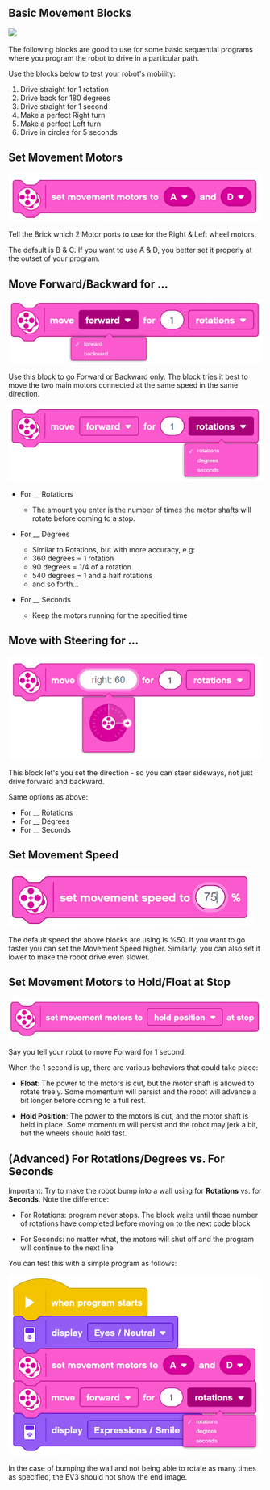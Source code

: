 Basic Movement Blocks
---

![](images/movementtab.jpg)

The following blocks are good to use for some basic sequential programs where you program the robot to drive in a particular path.

Use the blocks below to test your robot's mobility:

1. Drive straight for 1 rotation
1. Drive back for 180 degrees
1. Drive straight for 1 second
1. Make a perfect Right turn
1. Make a perfect Left turn
1. Drive in circles for 5 seconds

## Set Movement Motors

![](images/setmovementmotors.jpg)

Tell the Brick which 2 Motor ports to use for the Right & Left wheel motors.

The default is B & C.  If you want to use A & D, you better set it properly at the outset of your program. 

## Move Forward/Backward for ...

![](images/movefwdback.jpg)

Use this block to go Forward or Backward only.
The block tries it best to move the two main motors connected at the same speed in the same direction.

![](images/movefwdchoices.jpg)

- For __ Rotations
    - The amount you enter is the number of times the motor shafts will rotate before coming to a stop.  

- For __ Degrees
    - Similar to Rotations, but with more accuracy, e.g:
    - 360 degrees = 1 rotation
    - 90 degrees = 1/4 of a rotation
    - 540 degrees = 1 and a half rotations
    - and so forth...

- For __ Seconds
    - Keep the motors running for the specified time

## Move with Steering for ...

![](images/movesteering.jpg)

This block let's you set the direction - so you can steer sideways, not just drive forward and backward.

Same options as above:
- For __ Rotations
- For __ Degrees
- For __ Seconds

## Set Movement Speed

![](images/setmovementspeed.jpg)

The default speed the above blocks are using is %50.  If you want to go faster you can set the Movement Speed higher.  Similarly, you can also set it lower to make the robot drive even slower.

## Set Movement Motors to Hold/Float at Stop

![](images/setstopoption.jpg)

Say you tell your robot to move Forward for 1 second.

When the 1 second is up, there are various behaviors that could take place:

- **Float**: The power to the motors is cut, but the motor shaft is allowed to rotate freely.  Some momentum will persist and the robot will advance a bit longer before coming to a full rest.

- **Hold Position**: The power to the motors is cut, and the motor shaft is held in place.  Some momentum will persist and the robot may jerk a bit, but the wheels should hold fast.

## (Advanced) For Rotations/Degrees vs. For Seconds

Important: Try to make the robot bump into a wall using for **Rotations** vs. for **Seconds**.  Note the difference:

- For Rotations: program never stops.  The block waits until those number of rotations have completed before moving on to the next code block

- For Seconds: no matter what, the motors will shut off and the program will continue to the next line 

You can test this with a simple program as follows:

![](images/rotationsvsseconds.jpg)

In the case of bumping the wall and not being able to rotate as many times as specified, the EV3 should not show the end image.